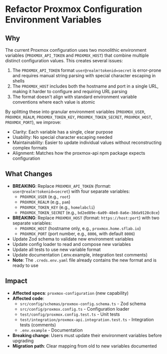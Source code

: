 # Refactor Proxmox Configuration Environment Variables

## Why
The current Proxmox configuration uses two monolithic environment variables (`PROXMOX_API_TOKEN` and `PROXMOX_HOST`) that combine multiple distinct configuration values. This creates several issues:
1. The `PROXMOX_API_TOKEN` format `user@realm!tokenid=secret` is error-prone and requires manual string parsing with special character escaping in shells
2. The `PROXMOX_HOST` includes both the hostname and port in a single URL, making it harder to configure and requiring URL parsing
3. The format doesn't align with standard environment variable conventions where each value is atomic

By splitting these into granular environment variables (`PROXMOX_USER`, `PROXMOX_REALM`, `PROXMOX_TOKEN_KEY`, `PROXMOX_TOKEN_SECRET`, `PROXMOX_HOST`, `PROXMOX_PORT`), we improve:
- Clarity: Each variable has a single, clear purpose
- Usability: No special character escaping needed
- Maintainability: Easier to update individual values without reconstructing complex formats
- Alignment: Matches how the proxmox-api npm package expects configuration

## What Changes
- **BREAKING**: Replace `PROXMOX_API_TOKEN` (format: `user@realm!tokenid=secret`) with four separate variables:
  - `PROXMOX_USER` (e.g., `root`)
  - `PROXMOX_REALM` (e.g., `pam`)
  - `PROXMOX_TOKEN_KEY` (e.g., `homelabcli`)
  - `PROXMOX_TOKEN_SECRET` (e.g., `bd2ed89e-6a09-48e8-8a6e-38da9128c8ce`)
- **BREAKING**: Replace `PROXMOX_HOST` (format: `https://host:port`) with two separate variables:
  - `PROXMOX_HOST` (hostname only, e.g., `proxmox.home.sflab.io`)
  - `PROXMOX_PORT` (port number, e.g., `8006`, with default `8006`)
- Update Zod schema to validate new environment variables
- Update config loader to read and compose new variables
- Update all tests to use new variable format
- Update documentation (.env.example, integration test comments)
- **Note**: The `.creds.env.yaml` file already contains the new format and is ready to use

## Impact
- **Affected specs**: `proxmox-configuration` (new capability)
- **Affected code**:
  - `src/config/schemas/proxmox-config.schema.ts` - Zod schema
  - `src/config/proxmox.config.ts` - Configuration loader
  - `test/config/proxmox.config.test.ts` - Unit tests
  - `test/integration/proxmox-api.integration.test.ts` - Integration tests (comments)
  - `.env.example` - Documentation
- **Breaking change**: Users must update their environment variables before upgrading
- **Migration path**: Clear mapping from old to new variables documented
